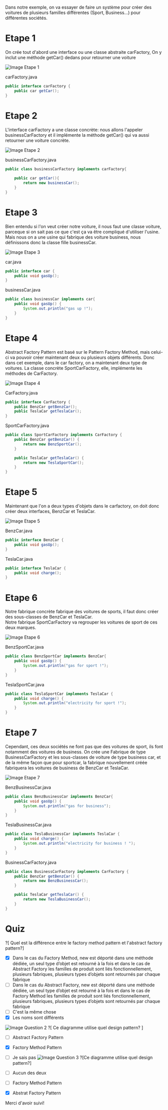 Dans notre exemple, on va essayer de faire un système pour créer des voitures de plusieurs familles différentes (Sport, Business...) pour différentes sociétés.

# Etape 1

On crée tout d'abord une interface ou une classe abstraite carFactory,
On y inclut une méthode getCar()  dedans pour retourner une voiture

![Image Etape 1](https://img4.hostingpics.net/pics/954371237183495200081683688521437108332n.png)

carFactory.java
```java
public interface carFactory {
	public car getCar();
}
```


# Etape 2

L'interface carFactory a une classe concrète: nous allons l'appeler businessCarFactory et il implémente la méthode getCar() qui va aussi retourner une voiture concrète.

![Image Etape 2](https://img4.hostingpics.net/pics/2552094601.png)

businessCarFactory.java
```java
public class businessCarFactory implements carFactory{
	
	public car getCar(){
		return new businessCar();
	}
}
```


# Etape 3

Bien entendu si l'on veut créer notre voiture, il nous faut une classe voiture, parceque si on sait pas ce que c'est ça va être compliqué d'utiliser l'usine. Mais nous on a une usine qui fabrique des voiture business, nous définissons donc la classe fille businessCar.

![Image Etape 3](https://img4.hostingpics.net/pics/5094513802.png)

car.java
```java
public interface car {
	public void gasUp();
}
```

businessCar.java
```java
public class businessCar implements car{
	public void gasUp() {
        System.out.println("gas up !");
    }
}
```

# Etape 4

Abstract Factory Pattern est basé sur le Pattern Factory Method, mais celui-ci va pouvoir créer maintenant deux ou plusieurs objets différents.
Donc dans cet exemple, dans le car factory, on a maintenant deux type de voitures.
La classe concrète SportCarFactory, elle, implémente les méthodes de CarFactory.

![Image Etape 4](https://img4.hostingpics.net/pics/976063820.png)

CarFactory.java
```java
public interface CarFactory {
	public BenzCar getBenzCar();
    public TeslaCar getTeslaCar();
}
```
SportCarFactory.java
```java
public class SportCarFactory implements CarFactory {
    public BenzCar getBenzCar() {
        return new BenzSportCar();
    }

    public TeslaCar getTeslaCar() {
        return new TeslaSportCar();
    }
}
```
# Etape 5

Maintenant que l'on a deux types d'objets dans le carfactory, on doit donc créer deux interfaces, BenzCar et TeslaCar.

![Image Etape 5](https://img4.hostingpics.net/pics/787834811.png)

BenzCar.java
```java
public interface BenzCar {
	public void gasUp();
}
```
TeslaCar.java
```java
public interface TeslaCar {
	public void charge();
}
```
# Etape 6

Notre fabrique concrète fabrique des voitures de sports, il faut donc créer des sous-classes de BenzCar et TeslaCar.  
Notre fabrique SportCarFactory va regrouper les voitures de sport de ces deux marques.

![Image Etape 6](https://img4.hostingpics.net/pics/154823682.png)

BenzSportCar.java
```java
public class BenzSportCar implements BenzCar{
	public void gasUp() {
        System.out.println("gas for sport !");
    }
}
```
TeslaSportCar.java
```java
public class TeslaSportCar implements TeslaCar {
    public void charge() {
        System.out.println("electricity for sport !");
    }
}
```
# Etape 7

Cependant, ces deux sociétés ne font pas que des voitures de sport, ils font notamment des voitures de business. 
On crée une Fabrique de type BusinessCarFactory et les sous-classes de voiture de type business car, et de la même façon que pour sportcar, la fabrique nouvellement créée fabriquera les voitures de business de BenzCar et TeslaCar.

![Image Etape 7](https://img4.hostingpics.net/pics/372427443.png)

BenzBusinessCar.java
```java
public class BenzBusinessCar implements BenzCar{
	public void gasUp() {
        System.out.println("gas for business");
    }
}
```
TeslaBusinessCar.java
```java
public class TeslaBusinessCar implements TeslaCar {
    public void charge() {
        System.out.println("electricity for business ! ");
    }
}
```
BusinessCarFactory.java
```java
public class BusinessCarFactory implements CarFactory {
    public BenzCar getBenzCar() {
        return new BenzBusinessCar();
    }

    public TeslaCar getTeslaCar() {
        return new TeslaBusinessCar();
    }
}
```
# Quiz

?[ Quel est la différence entre le factory method pattern et l'abstract factory pattern?]
-[X] Dans le cas du Factory Method, new est déporté dans une méthode dédiée, un seul type d’objet est retourné à la fois et dans le cas de Abstract Factory les familles de produit sont liés fonctionnellement, plusieurs fabriques, plusieurs types d’objets sont retournés par chaque fabrique
-[ ] Dans le cas du Abstract Factory, new est déporté dans une méthode dédiée, un seul type d’objet est retourné à la fois et dans le cas de Factory Method les familles de produit sont liés fonctionnellement, plusieurs fabriques, plusieurs types d’objets sont retournés par chaque fabrique
-[ ] C'est la même chose
-[X] Les noms sont différents

![Image Question 2](https://img4.hostingpics.net/pics/870935rtz.png)
?[ Ce diagramme utilise quel design pattern? ]
-[ ] Abstract Factory Pattern
-[X] Factory Method Pattern
-[ ] Je sais pas
![Image Question 3](https://img4.hostingpics.net/pics/419360abstractfactory.png)
?[Ce diagramme utilise quel design pattern?]
-[ ] Aucun des deux
-[ ] Factory Method Pattern
-[X] Abstrat Factory Pattern




Merci d'avoir suivi!
